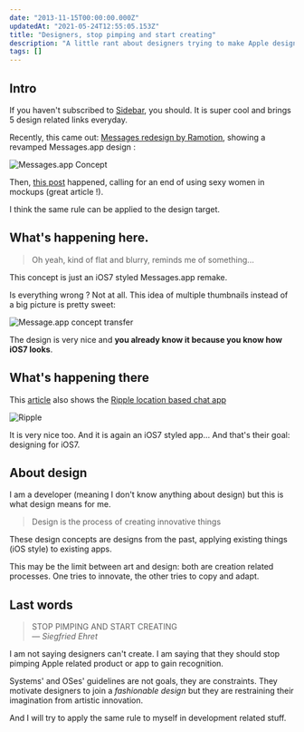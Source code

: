 ```yaml
---
date: "2013-11-15T00:00:00.000Z"
updatedAt: "2021-05-24T12:55:05.153Z"
title: "Designers, stop pimping and start creating"
description: "A little rant about designers trying to make Apple design, all the time."
tags: []
---
```


## Intro

If you haven't subscribed to [Sidebar](http://sidebar.io/), you should. It is super cool and brings 5 design related links everyday.

Recently, this came out: [Messages redesign by Ramotion](http://www.behance.net/gallery/Messagesapp-Concept/12081377), showing a revamped Messages.app design :

![Messages.app Concept](/contentful/2t559XU2tgaQDkBDpUa5FO/3232144baa7a5fba5fbd1e59c2384f0b/messages_app_concept.jpg)

Then, [this post](http://blog.wells.ee/guys-stop-sexualizing-women-in-your-mockups/) happened, calling for an end of using sexy women in mockups (great article !).

I think the same rule can be applied to the design target.

## What's happening here.

> Oh yeah, kind of flat and blurry, reminds me of something...

This concept is just an iOS7 styled Messages.app remake.

Is everything wrong ? Not at all.
This idea of multiple thumbnails instead of a big picture is pretty sweet:

![Message.app concept transfer](/contentful/4GBPlRWFA8IPA7TuPlagm4/df53609c81b8d6b2943c3e8353d40ec4/messages_app_concept_2_JPG.jpg)

The design is very nice and **you already know it because you know how iOS7 looks**.

## What's happening there

This [article](http://blog.wells.ee/guys-stop-sexualizing-women-in-your-mockups/) also shows the [Ripple location based chat app](https://medium.com/design-ux/bb582274b93f)

![Ripple](/contentful/6lLRnaMMBPgk4xo3i5nD1Z/e6478b1865d6b1617184133dc030761c/ripple.png)

It is very nice too. And it is again an iOS7 styled app... And that's their goal: designing for iOS7.

## About design

I am a developer (meaning I don't know anything about design) but this is what design means for me.

> Design is the process of creating innovative things

These design concepts are designs from the past, applying existing things (iOS style) to existing apps.

This may be the limit between art and design: both are creation related processes. One tries to innovate, the other tries to copy and adapt.

## Last words

> STOP PIMPING AND START CREATING<br/>&mdash; _Siegfried Ehret_

I am not saying designers can't create. I am saying that they should stop pimping Apple related product or app to gain recognition.

Systems' and OSes' guidelines are not goals, they are constraints. They motivate designers to join a _fashionable design_ but they are restraining their imagination from artistic innovation.

And I will try to apply the same rule to myself in development related stuff.
